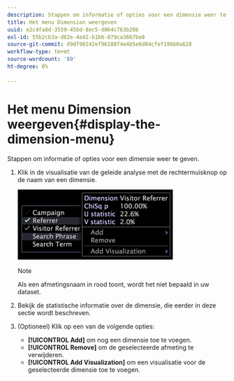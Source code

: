 ```yaml
---
description: Stappen om informatie of opties voor een dimensie weer te geven.
title: Het menu Dimension weergeven
uuid: e2c4fa8d-3559-45bd-8ec5-d064c763b20b
exl-id: 55b2cb3a-d82e-4e42-b1b6-079ca3667be8
source-git-commit: d9df90242ef96188f4e4b5e6d04cfef196b0a628
workflow-type: tm+mt
source-wordcount: '89'
ht-degree: 0%

---
```


# Het menu Dimension weergeven{#display-the-dimension-menu}

Stappen om informatie of opties voor een dimensie weer te geven.

1. Klik in de visualisatie van de geleide analyse met de rechtermuisknop op de naam van een dimensie.

   ![Stapinfo](assets/mnu_GuidedAnalysis.png)

   >[!NOTE]
   >
   >Als een afmetingsnaam in rood toont, wordt het niet bepaald in uw dataset.

1. Bekijk de statistische informatie over de dimensie, die eerder in deze sectie wordt beschreven.
1. (Optioneel) Klik op een van de volgende opties:

   * **[!UICONTROL Add]** om nog een dimensie toe te voegen.
   * **[!UICONTROL Remove]** om de geselecteerde afmeting te verwijderen.
   * **[!UICONTROL Add Visualization]** om een visualisatie voor de geselecteerde dimensie toe te voegen.
